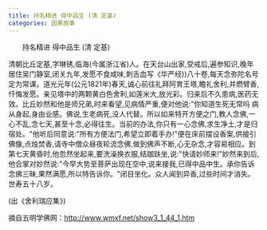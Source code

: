 ```yaml
---
title: 持名精进 得中品生 (清 定基)
categories: 因果故事
---
```




　　持名精进 得中品生 (清 定基)

清朝比丘定基,字琳锈,临海(今属浙江省)人。在天台山出家,受戒后,遍参知识,晚年居住吴门静室,闭关九年,发愿不食咸味,刺舌血写《华严经))八十卷,每天念弥陀名号定为常课。道光元年(公元1821年)春天,诚心前往礼拜阿育王塔,瞻礼舍利,并燃臂香,忏悔发愿。亲见塔中的两颗黄白色舍利,如莲米大,放光彩。归来后不久患病,医药无效。比丘妙然和他是师兄弟,时来看望,见病情严重,便对他说:"你知道生死无常吗 病从身起,身由业感。佛说,生老病死,没人代替。所以如来特开方便之门,教人念佛,一心不乱,念七天,甚至十念,必得往生。当前的办法,你只有一心念佛,求生净土,才是归宿处。"他听后同意说:"所有方便法门,希望立即着手办!"便在床前摆设香案,供接引佛像,点烛焚香,请寺中僧众昼夜轮流念佛,做到佛声不断,心无杂念,才容易相应。到第七天黄昏时,他忽然坐起来,要洗澡换衣服,结跏趺坐,说:"快请妙师来!"妙然来到后,他合掌对妙然说:"今早大势至菩萨出现在空中,说来接我,已得中品中生。承你告诉念佛三昧,果然满愿,所以特告诉你。"闭目坐化。众人闻到异香,过些时间才消失。世寿五十八岁。

(出《舍利瑞应集》)


摘自五明学佛网：http://www.wmxf.net/show3_1_44_1.htm